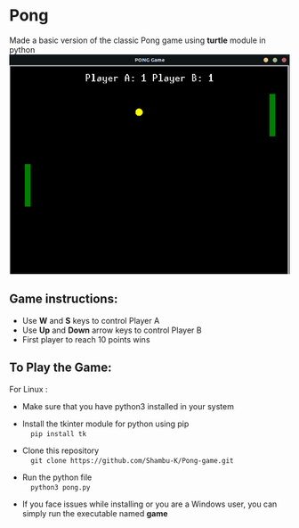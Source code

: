 
# Pong
Made a basic version of the classic Pong game using **turtle** module in python <br />
![img](ss.png "Game Still")

## Game instructions:
* Use **W** and **S** keys to control Player A
* Use **Up** and **Down** arrow keys to control Player B
* First player to reach 10 points wins


## To Play the Game:
For Linux : <br />
* Make sure that you have python3 installed in your system

* Install the tkinter module for python using pip <br />
      ```  pip install tk```

* Clone this repository <br />
   ```  git clone https://github.com/Shambu-K/Pong-game.git```
   
* Run the python file <br />
   ```  python3 pong.py```

* If you face issues while installing or you are a Windows user, you can simply run the executable named **game**


